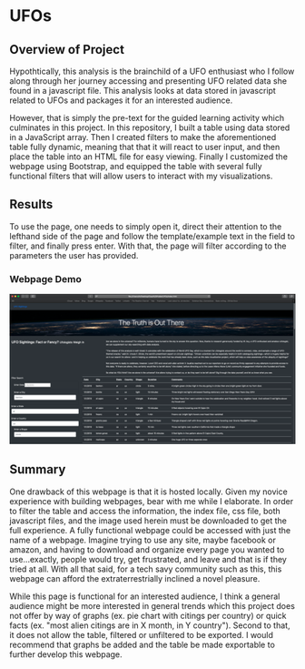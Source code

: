 # UFOs

## Overview of Project
Hypothtically, this analysis is the brainchild of a UFO enthusiast who I follow along through her journey accessing and presenting UFO related data she found in a javascript file. This analysis looks at data stored in javascript related to UFOs and packages it for an interested audience.

However, that is simply the pre-text for the guided learning activity which culminates in this project. In this repository, I built a table using data stored in a JavaScript array. Then I created filters to make the aforementioned table fully dynamic, meaning that that it will react to user input, and then place the table into an HTML file for easy viewing. Finally I customized the webpage using Bootstrap, and equipped the table with several fully functional filters that will allow users to interact with my visualizations.

## Results
To use the page, one needs to simply open it, direct their attention to the lefthand side of the page and follow the template/example text in the field to filter, and finally press enter. With that, the page will filter according to the parameters the user has provided.

### Webpage Demo
![](static/images/webpage_example.png)

## Summary
One drawback of this webpage is that it is hosted locally. Given my novice experience with building webpages, bear with me while I elaborate. In order to filter the table and access the information, the index file, css file, both javascript files, and the image used herein must be downloaded to get the full experience. A fully functional webpage could be accessed with just the name of a webpage. Imagine trying to use any site, maybe facebook or amazon, and having to download and organize every page you wanted to use...exactly, people would try, get frustrated, and leave and that is if they tried at all. With all that said, for a tech savy community such as this, this webpage can afford the extraterrestrially inclined a novel pleasure. 

While this page is functional for an interested audience, I think a general audience might be more interested in general trends which this project does not offer by way of graphs (ex. pie chart with citings per country) or quick facts (ex. "most alien citings are in X month, in Y country"). Second to that, it does not allow the table, filtered or unfiltered to be exported. I would recommend that graphs be added and the table be made exportable to further develop this webpage.


